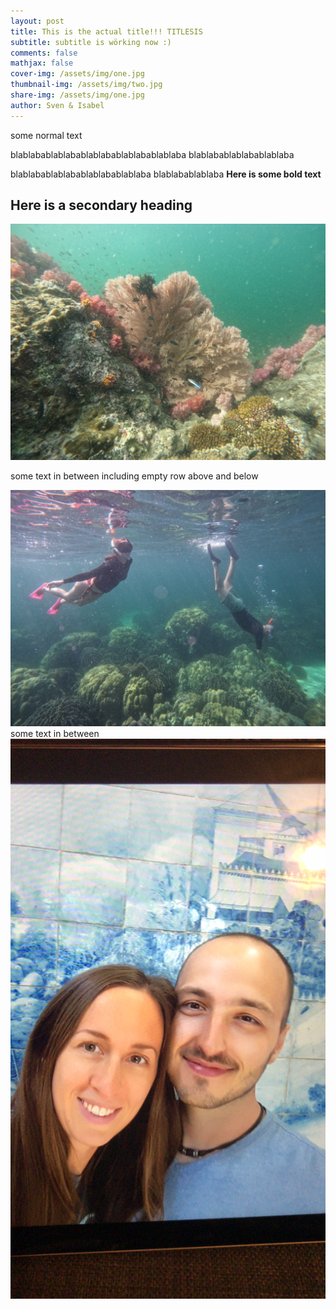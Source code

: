 ```yaml
---
layout: post
title: This is the actual title!!! TITLESIS
subtitle: subtitle is wörking now :)
comments: false
mathjax: false
cover-img: /assets/img/one.jpg
thumbnail-img: /assets/img/two.jpg
share-img: /assets/img/one.jpg
author: Sven & Isabel
---
```

some normal text

blablabablablabablablabablablabablablaba
blablabablablabablablaba

blablabablablabablablabablablaba
blablabablablaba
**Here is some bold text**

## Here is a secondary heading

![Test text 1](/assets/img/one.jpg "Title 1")

some text in between including empty row above and below

![Test text 2](/assets/img/two.jpg "Title twosis")
some text in between
![Test text 3](/assets/img/three.jpg "Titlesis 3")
